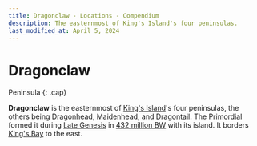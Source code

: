 ```yaml
---
title: Dragonclaw - Locations - Compendium
description: The easternmost of King's Island's four peninsulas.
last_modified_at: April 5, 2024
---
```


# Dragonclaw
Peninsula
{: .cap}

**Dragonclaw** is the easternmost of [King's Island](/compendium/locations/kings-island/)'s four peninsulas, the others being [Dragonhead](/compendium/locations/dragonhead/), [Maidenhead](/compendium/locations/maidenhead/), and [Dragontail](/compendium/locations/dragontail/). The [Primordial](/compendium/creatures/primordial/) formed it during [Late Genesis](/compendium/events/genesis/#late-genesis) in [432 million BW](/compendium/events/genesis/#432-million-bw) with its island. It borders [King's Bay](/compendium/locations/kings-bay/) to the east.